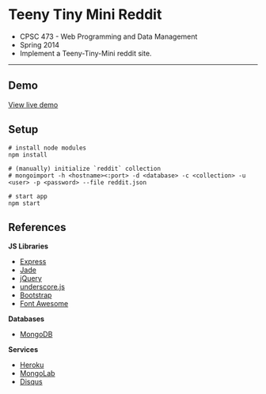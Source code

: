 # Teeny Tiny Mini Reddit

* CPSC 473 - Web Programming and Data Management
* Spring 2014
* Implement a Teeny-Tiny-Mini reddit site.

---

## Demo

[View live demo](https://cpsc-473-reddit.herokuapp.com)


## Setup

```
# install node modules
npm install

# (manually) initialize `reddit` collection
# mongoimport -h <hostname><:port> -d <database> -c <collection> -u <user> -p <password> --file reddit.json

# start app
npm start
```


## References

**JS Libraries**

* [Express](http://expressjs.com/)
* [Jade](http://jade-lang.com/)
* [jQuery](https://jquery.com/)
* [underscore.js](http://underscorejs.org/)
* [Bootstrap](http://getbootstrap.com/)
* [Font Awesome](http://fortawesome.github.io/Font-Awesome/)


**Databases**

* [MongoDB](https://www.mongodb.org/)


**Services**

* [Heroku](https://www.heroku.com/)
* [MongoLab](https://mongolab.com/)
* [Disqus](https://disqus.com/)
